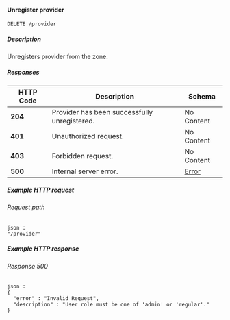
<a name="delete_provider"></a>
#### Unregister provider
```
DELETE /provider
```


##### Description
Unregisters provider from the zone.


##### Responses

|HTTP Code|Description|Schema|
|---|---|---|
|**204**|Provider has been successfully unregistered.|No Content|
|**401**|Unauthorized request.|No Content|
|**403**|Forbidden request.|No Content|
|**500**|Internal server error.|[Error](../definitions/Error.md#error)|


##### Example HTTP request

###### Request path
```
json :
"/provider"
```


##### Example HTTP response

###### Response 500
```
json :
{
  "error" : "Invalid Request",
  "description" : "User role must be one of 'admin' or 'regular'."
}
```



